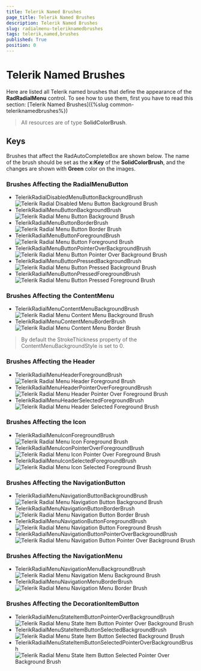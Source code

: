 ```yaml
---
title: Telerik Named Brushes
page_title: Telerik Named Brushes
description: Telerik Named Brushes
slug: radialmenu-teleriknamedbrushes
tags: telerik,named,brushes
published: True
position: 0
---
```


# Telerik Named Brushes

Here are listed all Telerik named brushes that define the appearance of the **RadRadialMenu** control. To see how to use them, first you have to read this section: [Telerik Named Brushes]({%slug common-teleriknamedbrushes%})

>All resources are of type **SolidColorBrush**.

## Keys

Brushes that affect the RadAutoCompleteBox are shown below. The name of the brush should be set as the **x:Key** of the **SolidColorBrush**, and the changes are shown with **Green** color on the images.

### Brushes Affecting the RadialMenuButton

* TelerikRadialDisabledMenuButtonBackgroundBrush  
![Telerik Radial Disabled Menu Button Background Brush](images/TelerikNamedBrushes/TelerikRadialDisabledMenuButtonBackgroundBrush.png)
* TelerikRadialMenuButtonBackgroundBrush  
![Telerik Radial Menu Button Background Brush](images/TelerikNamedBrushes/TelerikRadialMenuButtonBackgroundBrush.png)
* TelerikRadialMenuButtonBorderBrush  
![Telerik Radial Menu Button Border Brush](images/TelerikNamedBrushes/TelerikRadialMenuButtonBorderBrush.png)
* TelerikRadialMenuButtonForegroundBrush  
![Telerik Radial Menu Button Foreground Brush](images/TelerikNamedBrushes/TelerikRadialMenuButtonForegroundBrush.png)
* TelerikRadialMenuButtonPointerOverBackgroundBrush  
![Telerik Radial Menu Button Pointer Over Background Brush](images/TelerikNamedBrushes/TelerikRadialMenuButtonPointerOverBackgroundBrush.png)
* TelerikRadialMenuButtonPressedBackgroundBrush  
![Telerik Radial Menu Button Pressed Background Brush](images/TelerikNamedBrushes/TelerikRadialMenuButtonPressedBackgroundBrush.png)
* TelerikRadialMenuButtonPressedForegroundBrush  
![Telerik Radial Menu Button Pressed Foreground Brush](images/TelerikNamedBrushes/TelerikRadialMenuButtonPressedForegroundBrush.png)

### Brushes Affecting the ContentMenu

* TelerikRadialMenuContentMenuBackgroundBrush  
![Telerik Radial Menu Content Menu Background Brush](images/TelerikNamedBrushes/TelerikRadialMenuContentMenuBackgroundBrush.png)
* TelerikRadialMenuContentMenuBorderBrush  
![Telerik Radial Menu Content Menu Border Brush](images/TelerikNamedBrushes/TelerikRadialMenuContentMenuBorderBrush.png)

>By default the StrokeThickness property of the ContentMenuBackgroundStyle is set to 0.

### Brushes Affecting the Header

* TelerikRadialMenuHeaderForegroundBrush  
![Telerik Radial Menu Header Foreground Brush](images/TelerikNamedBrushes/TelerikRadialMenuHeaderForegroundBrush.png)
* TelerikRadialMenuHeaderPointerOverForegroundBrush  
![Telerik Radial Menu Header Pointer Over Foreground Brush](images/TelerikNamedBrushes/TelerikRadialMenuHeaderPointerOverForegroundBrush.png)
* TelerikRadialMenuHeaderSelectedForegroundBrush  
![Telerik Radial Menu Header Selected Foreground Brush](images/TelerikNamedBrushes/TelerikRadialMenuHeaderSelectedForegroundBrush.png)

### Brushes Affecting the Icon

* TelerikRadialMenuIconForegroundBrush  
![Telerik Radial Menu Icon Foreground Brush](images/TelerikNamedBrushes/TelerikRadialMenuIconForegroundBrush.png)
* TelerikRadialMenuIconPointerOverForegroundBrush  
![Telerik Radial Menu Icon Pointer Over Foreground Brush](images/TelerikNamedBrushes/TelerikRadialMenuIconPointerOverForegroundBrush.png)
* TelerikRadialMenuIconSelectedForegroundBrush  
![Telerik Radial Menu Icon Selected Foreground Brush](images/TelerikNamedBrushes/TelerikRadialMenuIconSelectedForegroundBrush.png)

### Brushes Affecting the NavigationButton

* TelerikRadialMenuNavigationButtonBackgroundBrush  
![Telerik Radial Menu Navigation Button Background Brush](images/TelerikNamedBrushes/TelerikRadialMenuNavigationButtonBackgroundBrush.png)
* TelerikRadialMenuNavigationButtonBorderBrush  
![Telerik Radial Menu Navigation Button Border Brush](images/TelerikNamedBrushes/TelerikRadialMenuNavigationButtonBorderBrush.png)
* TelerikRadialMenuNavigationButtonForegroundBrush  
![Telerik Radial Menu Navigation Button Foreground Brush](images/TelerikNamedBrushes/TelerikRadialMenuNavigationButtonForegroundBrush.png)
* TelerikRadialMenuNavigationButtonPointerOverBackgroundBrush  
![Telerik Radial Menu Navigation Button Pointer Over Background Brush](images/TelerikNamedBrushes/TelerikRadialMenuNavigationButtonPointerOverBackgroundBrush.png)

### Brushes Affecting the NavigationMenu

* TelerikRadialMenuNavigationMenuBackgroundBrush  
![Telerik Radial Menu Navigation Menu Background Brush](images/TelerikNamedBrushes/TelerikRadialMenuNavigationMenuBackgroundBrush.png)
* TelerikRadialMenuNavigationMenuBorderBrush  
![Telerik Radial Menu Navigation Menu Border Brush](images/TelerikNamedBrushes/TelerikRadialMenuNavigationMenuBorderBrush.png)

### Brushes Affecting the DecorationItemButton

* TelerikRadialMenuStateItemButtonPointerOverBackgroundBrush  
![Telerik Radial Menu State Item Button Pointer Over Background Brush](images/TelerikNamedBrushes/TelerikRadialMenuStateItemButtonPointerOverBackgroundBrush.png)
* TelerikRadialMenuStateItemButtonSelectedBackgroundBrush  
![Telerik Radial Menu State Item Button Selected Background Brush](images/TelerikNamedBrushes/TelerikRadialMenuStateItemButtonSelectedBackgroundBrush.png)
* TelerikRadialMenuStateItemButtonSelectedPointerOverBackgroundBrush  
![Telerik Radial Menu State Item Button Selected Pointer Over Background Brush](images/TelerikNamedBrushes/TelerikRadialMenuStateItemButtonSelectedPointerOverBackgroundBrush.png)
